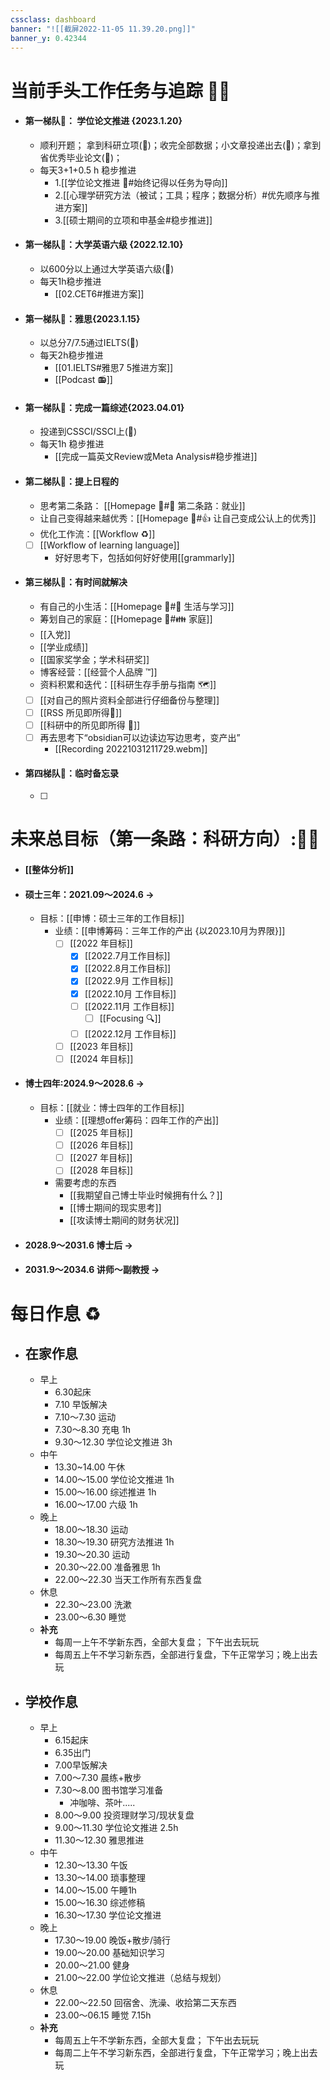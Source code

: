 ```yaml
---
cssclass: dashboard  
banner: "![[截屏2022-11-05 11.39.20.png]]"
banner_y: 0.42344
---
```


# 当前手头工作任务与追踪 🧑‍💻

- #### 第一梯队📍： 学位论文推进 {2023.1.20}
	- 顺利开题； 拿到科研立项(🍗)；收完全部数据；小文章投递出去(🍗)；拿到省优秀毕业论文(🍗)；
	- 每天3+1+0.5 h 稳步推进
		- 1.[[学位论文推进 📰#始终记得以任务为导向]]
		- 2.[[心理学研究方法（被试；工具；程序；数据分析）#优先顺序与推进方案]]
		- 3.[[硕士期间的立项和申基金#稳步推进]]
- #### 第一梯队📍：大学英语六级 {2022.12.10}
	- 以600分以上通过大学英语六级(🍗)
	- 每天1h稳步推进
		- [[02.CET6#推进方案]]
- #### 第一梯队📍：雅思{2023.1.15}
	- 以总分7/7.5通过IELTS(🍗)
	- 每天2h稳步推进
		- [[01.IELTS#雅思7 5推进方案]]
		- [[Podcast  📻]]
- #### 第一梯队📍：完成一篇综述{2023.04.01}
	- 投递到CSSCI/SSCI上(🍗)
	- 每天1h 稳步推进
		- [[完成一篇英文Review或Meta Analysis#稳步推进]]
- #### 第二梯队🥬：提上日程的
	- 思考第二条路： [[Homepage 🏡#💼 第二条路：就业]]
	- 让自己变得越来越优秀：[[Homepage 🏡#👍 让自己变成公认上的优秀]]
	- 优化工作流：[[Workflow ♻️]]
	- [ ] [[Workflow of learning language]]
		- 好好思考下，包括如何好好使用[[grammarly]]
- #### 第三梯队🥬：有时间就解决
	- 有自己的小生活：[[Homepage 🏡#🌴 生活与学习]]
	- 筹划自己的家庭：[[Homepage 🏡#👪 家庭]]
	- [[入党]]
	- [[学业成绩]]
	- [[国家奖学金；学术科研奖]]
	- 博客经营：[[经营个人品牌 ™️]]
	- 资料积累和迭代：[[科研生存手册与指南 🗺️]]
	- [ ] [[对自己的照片资料全部进行仔细备份与整理]]
	- [ ] [[RSS 所见即所得🌿]]
	- [ ] [[科研中的所见即所得 🌿]]
	- [ ] 再去思考下“obsidian可以边读边写边思考，变产出”
		- [[Recording 20221031211729.webm]]
- #### 第四梯队🥬：临时备忘录
	- [ ] 


# 未来总目标（第一条路：科研方向）:🤷‍♂️
- #### [[整体分析]]
- #### 硕士三年：2021.09～2024.6 →
	- 目标：[[申博：硕士三年的工作目标]]
		- 业绩：[[申博筹码：三年工作的产出 {以2023.10月为界限}]]
			- [ ] [[2022 年目标]]
				- [x] [[2022.7月工作目标]]
				- [x] [[2022.8月工作目标]]
				- [x] [[2022.9月 工作目标]]
				- [x] [[2022.10月 工作目标]]
				- [ ] [[2022.11月 工作目标]]
					- [ ] [[Focusing 🔍]]
				- [ ] [[2022.12月 工作目标]]
			- [ ] [[2023 年目标]]
			- [ ] [[2024 年目标]]
- #### 博士四年:2024.9～2028.6 →
	- 目标：[[就业：博士四年的工作目标]]
		- 业绩：[[理想offer筹码：四年工作的产出]] 
			- [ ] [[2025 年目标]]
			- [ ] [[2026 年目标]]
			- [ ] [[2027 年目标]]
			- [ ] [[2028 年目标]]
		- 需要考虑的东西
			- [[我期望自己博士毕业时候拥有什么？]]
			- [[博士期间的现实思考]]
			- [[攻读博士期间的财务状况]]
- #### 2028.9～2031.6 博士后 →
- #### 2031.9～2034.6 讲师～副教授 →

# 每日作息 ♻️

- ## 在家作息
	- 早上
		- 6.30起床
		- 7.10 早饭解决
		- 7.10～7.30 运动
		- 7.30～8.30  充电 1h
		- 9.30～12.30  学位论文推进 3h
	- 中午
		- 13.30~14.00 午休 
		- 14.00～15.00  学位论文推进 1h
		- 15.00～16.00  综述推进 1h
		- 16.00～17.00  六级 1h
	- 晚上
		- 18.00～18.30 运动
		- 18.30～19.30 研究方法推进  1h
		- 19.30～20.30 运动
		- 20.30～22.00  准备雅思 1h
		- 22.00～22.30 当天工作所有东西复盘
	- 休息
		- 22.30～23.00 洗漱
		- 23.00～6.30 睡觉
	- **补充**
		- 每周一上午不学新东西，全部大复盘； 下午出去玩玩
		- 每周五上午不学习新东西，全部进行复盘，下午正常学习；晚上出去玩

- ## 学校作息
	- 早上
		- 6.15起床
		- 6.35出门
		- 7.00早饭解决
		- 7.00～7.30 晨练+散步
		- 7.30～8.00 图书馆学习准备
			- 冲咖啡、茶叶.....
		- 8.00～9.00 投资理财学习/现状复盘
		- 9.00～11.30   学位论文推进 2.5h
		- 11.30～12.30  雅思推进 
	- 中午
		- 12.30～13.30 午饭
		- 13.30～14.00 琐事整理
		- 14.00～15.00 午睡1h
		- 15.00～16.30 综述修稿
		- 16.30～17.30  学位论文推进
	- 晚上
		- 17.30～19.00 晚饭+散步/骑行
		- 19.00～20.00  基础知识学习
		- 20.00～21.00 健身
		- 21.00～22.00  学位论文推进（总结与规划）
	- 休息
		- 22.00～22.50  回宿舍、洗澡、收拾第二天东西
		- 23.00～06.15 睡觉 7.15h
	- **补充**
		- 每周五上午不学新东西，全部大复盘； 下午出去玩玩
		- 每周二上午不学习新东西，全部进行复盘，下午正常学习；晚上出去玩